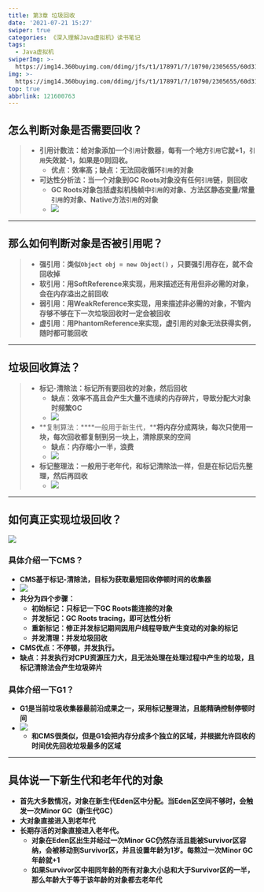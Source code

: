 ```yaml
---
title: 第3章 垃圾回收
date: '2021-07-21 15:27'
swiper: true
categories: 《深入理解Java虚拟机》读书笔记
tags:
  - Java虚拟机
swiperImg: >-
  https://img14.360buyimg.com/ddimg/jfs/t1/178971/7/10790/2305655/60d318a1Ebcfbb314/3989b64657b82fdf.jpg
img: >-
  https://img14.360buyimg.com/ddimg/jfs/t1/178971/7/10790/2305655/60d318a1Ebcfbb314/3989b64657b82fdf.jpg
top: true
abbrlink: 121600763
---
```


## 怎么判断对象是否需要回收？
> - **引用计数法：给对象添加一个`引用`计数器，每有一个地方`引用`它就+1，`引用`失效就-1，如果是0则回收。**
>    - **优点：效率高；缺点：无法回收循环`引用`的对象**
> - **可达性分析法：当一个对象到GC Roots对象没有任何`引用`链，则回收**
>    - **GC Roots对象包括虚拟机栈帧中`引用`的对象、方法区静态变量/常量`引用`的对象、Native方法`引用`的对象**
>    - **![](https://img10.360buyimg.com/ddimg/jfs/t1/184604/33/14082/59596/60f395a6Ecd2724bd/d1c15f01625eb0f3.jpg)**


---

## 那么如何判断对象是否被引用呢？
> - **强引用：类似`Object obj = new Object()` ，只要强引用存在，就不会回收掉**
> - **软引用：用SoftReference来实现，用来描述还有用但非必需的对象，会在内存溢出之前回收**
> - **弱引用：用WeakReference来实现，用来描述非必需的对象，不管内存够不够在下一次垃圾回收时一定会被回收**
> - **虚引用：用PhantomReference来实现，虚引用的对象无法获得实例，随时都可能回收**


---

## 垃圾回收算法？
> - **标记-清除法：标记所有要回收的对象，然后回收**
>    - **缺点：效率不高且会产生大量不连续的内存碎片，导致分配大对象时频繁GC**
>    - ![](https://img14.360buyimg.com/ddimg/jfs/t1/185383/8/14522/53934/60f3d996Ef41bae8f/d83aeb330f503134.jpg)
> - **复制算法：****一般用于新生代，****将内存分成两块，每次只使用一块，每次回收都复制到另一块上，清除原来的空间**
>    - **缺点：内存缩小一半，浪费**
>    - **![](https://img14.360buyimg.com/ddimg/jfs/t1/176921/26/14679/62356/60f3daffEd4c25677/15d4ef96862c0ab5.jpg)**
> - **标记整理法：一般用于老年代，和标记清除法一样，但是在标记后先整理，然后再回收**
>    - ![](https://img13.360buyimg.com/ddimg/jfs/t1/43697/29/16010/52898/60f3dc75E1aa9490e/0e7b3d567b1f6e36.jpg)


---

## 如何真正实现垃圾回收？
![](https://img10.360buyimg.com/ddimg/jfs/t1/173645/25/20673/66480/60f7b9b6Ec08b96f1/62fb3ab1ee064160.jpg)
### 具体介绍一下CMS？

- **CMS基于标记-清除法，目标为获取最短回收停顿时间的收集器**
- ![](https://img11.360buyimg.com/ddimg/jfs/t1/182782/9/15017/89966/60f7bc62Ec7fa78c8/2c08336b28b74381.jpg)
- **共分为四个步骤：**
   - **初始标记：只标记一下GC Roots能连接的对象**
   - **并发标记：GC Roots tracing，即可达性分析**
   - **重新标记：修正并发标记期间因用户线程导致产生变动的对象的标记**
   - **并发清理：并发垃圾回收**
- **CMS优点：不停顿，并发执行。**
- **缺点：并发执行对CPU资源压力大，且无法处理在处理过程中产生的垃圾，且标记清除法会产生垃圾碎片**


### 具体介绍一下G1？

- **G1是当前垃圾收集器最前沿成果之一，采用标记整理法，且能精确控制停顿时间**
- **![](https://img11.360buyimg.com/ddimg/jfs/t1/174570/7/20663/93930/60f7c803Ea2dcff2e/f72746522c8fde5d.jpg)**
   - **和CMS很类似，但是G1会把内存分成多个独立的区域，并根据允许回收的时间优先回收垃圾最多的区域**

---

## 具体说一下新生代和老年代的对象

- **首先大多数情况，对象在新生代Eden区中分配。当Eden区空间不够时，会触发一次Minor GC（新生代GC）**
- **大对象直接进入到老年代**
- **长期存活的对象直接进入老年代。**
   - **对象在Eden区出生并经过一次Minor GC仍然存活且能被Survivor区容纳，会被移动到Survivor区，并且设置年龄为1岁。每熬过一次Minor GC年龄就+1**
   - **如果Survivor区中相同年龄的所有对象大小总和大于Survivor区的一半，那么年龄大于等于该年龄的对象都去老年代**
